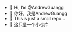 - 👋 Hi, I’m @AndrewGuangg
- 🌱 你好，我是AndrewGuangg
- 👀 This is just a small repo...
- 🌱 这只是一个小仓库

<!---
AndrewGuangg/AndrewGuangg is a ✨ special ✨ repository because its `README.md` (this file) appears on your GitHub profile.
You can click the Preview link to take a look at your changes.
--->

